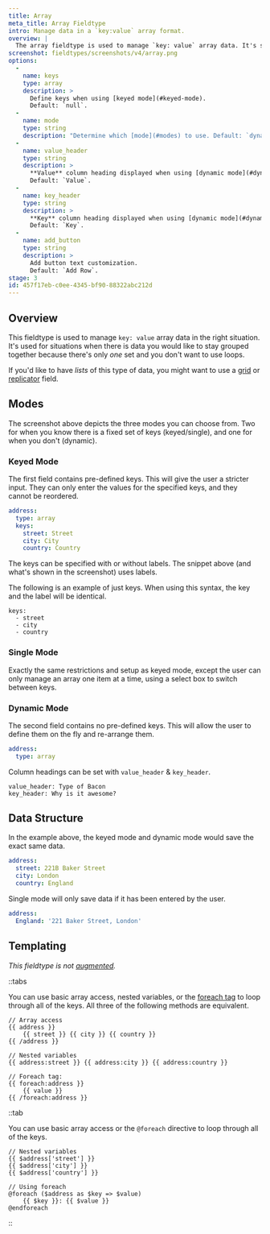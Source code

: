 ```yaml
---
title: Array
meta_title: Array Fieldtype
intro: Manage data in a `key:value` array format.
overview: |
  The array fieldtype is used to manage `key: value` array data. It's similar to the [table](/fieldtypes/table) fieldtype but with a more strict data structure and compact user interface.
screenshot: fieldtypes/screenshots/v4/array.png
options:
  -
    name: keys
    type: array
    description: >
      Define keys when using [keyed mode](#keyed-mode).
      Default: `null`.
  -
    name: mode
    type: string
    description: "Determine which [mode](#modes) to use. Default: `dynamic`."
  -
    name: value_header
    type: string
    description: >
      **Value** column heading displayed when using [dynamic mode](#dynamic-mode)
      Default: `Value`.
  -
    name: key_header
    type: string
    description: >
      **Key** column heading displayed when using [dynamic mode](#dynamic-mode)
      Default: `Key`.
  -
    name: add_button
    type: string
    description: >
      Add button text customization.
      Default: `Add Row`.
stage: 3
id: 457f17eb-c0ee-4345-bf90-88322abc212d
---
```

## Overview

This fieldtype is used to manage `key: value` array data in the right situation. It's used for situations when there is data you would like to stay grouped together because there's only _one_ set and you don't want to use loops.

If you'd like to have _lists_ of this type of data, you might want to use a [grid](/fieldtypes/grid) or [replicator](/fieldtypes/replicator) field.

## Modes

The screenshot above depicts the three modes you can choose from. Two for when you know there is a fixed set of keys (keyed/single), and one for when you don't (dynamic).

### Keyed Mode

The first field contains pre-defined keys. This will give the user a stricter input. They can only enter the values for the specified keys, and they cannot be reordered.

```yaml
address:
  type: array
  keys:
    street: Street
    city: City
    country: Country
```

The keys can be specified with or without labels. The snippet above (and what's shown in the screenshot) uses labels.

The following is an example of just keys. When using this syntax, the key and the label will be identical.

```
keys:
  - street
  - city
  - country
```

### Single Mode

Exactly the same restrictions and setup as keyed mode, except the user can only manage an array one item at a time, using a select box to switch between keys.

### Dynamic Mode

The second field contains no pre-defined keys. This will allow the user to define them on the fly and re-arrange them.

```yaml
address:
  type: array
```
Column headings can be set with `value_header` & `key_header`.
```
value_header: Type of Bacon
key_header: Why is it awesome?
```


## Data Structure

In the example above, the keyed mode and dynamic mode would save the exact same data.

```yaml
address:
  street: 221B Baker Street
  city: London
  country: England
```

Single mode will only save data if it has been entered by the user.

```yaml
address:
  England: '221 Baker Street, London'
```


## Templating

_This fieldtype is not [augmented](/augmentation)._


::tabs

You can use basic array access, nested variables, or the [foreach tag](/tags/foreach) to loop through all of the keys. All three of the following methods are equivalent.

```antlers
// Array access
{{ address }}
    {{ street }} {{ city }} {{ country }}
{{ /address }}

// Nested variables
{{ address:street }} {{ address:city }} {{ address:country }}

// Foreach tag:
{{ foreach:address }}
    {{ value }}
{{ /foreach:address }}
```

::tab

You can use basic array access or the `@foreach` directive to loop through all of the keys.

```blade
// Nested variables
{{ $address['street'] }}
{{ $address['city'] }}
{{ $address['country'] }}

// Using foreach
@foreach ($address as $key => $value)
	{{ $key }}: {{ $value }}
@endforeach
```
::